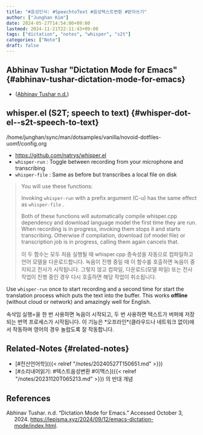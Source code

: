 ```yaml
---
title: "#음성인식: #SpeechtoText #음성텍스트변환 #받아쓰기"
author: ["Junghan Kim"]
date: 2024-05-27T14:54:00+09:00
lastmod: 2024-11-21T22:11:43+09:00
tags: ["dictation", "notes", "whisper", "s2t"]
categories: ["Note"]
draft: false
---
```


## Abhinav Tushar      "Dictation Mode for Emacs" {#abhinav-tushar-dictation-mode-for-emacs}

-   (<a href="#citeproc_bib_item_1">Abhinav Tushar n.d.</a>)


## whisper.el (S2T; speech to text) {#whisper-dot-el--s2t-speech-to-text}

/home/junghan/sync/man/dotsamples/vanilla/novoid-dotfiles-uomf/config.org

-   <https://github.com/natrys/whisper.el>
-   `whisper-run` : Toggle between recording from your microphone and transcribing
-   `whisper-file` : Same as before but transcribes a local file on disk

> You will use these functions:
>
> Invoking `whisper-run` with a prefix argument (C-u) has the same effect as `whisper-file` .
>
> Both of these functions will automatically compile whisper.cpp dependency and download language model the first time they are run. When recording is in progress, invoking them stops it and starts transcribing. Otherwise if compilation, download (of model file) or transcription job is in progress, calling them again cancels that.
>
> 이 두 함수는 모두 처음 실행될 때 whisper.cpp 종속성을 자동으로 컴파일하고 언어 모델을 다운로드합니다. 녹음이 진행 중일 때 이 함수를 호출하면 녹음이 중지되고 전사가 시작됩니다. 그렇지 않고 컴파일, 다운로드(모델 파일) 또는 전사 작업이 진행 중인 경우 다시 호출하면 해당 작업이 취소됩니다.

Use `whisper-run` once to start recording and a second time for start the translation process which puts the text into the buffer. This works **offline** (without cloud or network) and amazingly well for English.

속삭임 실행=을 한 번 사용하면 녹음이 시작되고, 두 번 사용하면 텍스트가 버퍼에 저장되는 번역 프로세스가 시작됩니다. 이 기능은 \*오프라인\*(클라우드나 네트워크 없이)에서 작동하며 영어의 경우 놀랍도록 잘 작동합니다.


## Related-Notes {#related-notes}

-   [#전산언어학]({{< relref "/notes/20240527T150651.md" >}})
-   [#소리내어읽기: #텍스트음성변환 #이맥스]({{< relref "/notes/20231120T065213.md" >}}) 의 반대 개념

## References

<style>.csl-entry{text-indent: -1.5em; margin-left: 1.5em;}</style><div class="csl-bib-body">
  <div class="csl-entry"><a id="citeproc_bib_item_1"></a>Abhinav Tushar. n.d. “Dictation Mode for Emacs.” Accessed October 3, 2024. <a href="https://lepisma.xyz/2024/09/12/emacs-dictation-mode/index.html">https://lepisma.xyz/2024/09/12/emacs-dictation-mode/index.html</a>.</div>
</div>
